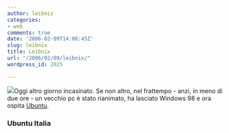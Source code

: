 ```yaml
---
author: leibniz
categories:
- web
comments: true
date: '2006-02-09T14:06:45Z'
slug: leibnix
title: Leibnix
url: "/2006/02/09/leibnix/"
wordpress_id: 2025

---
```

![](https://www.galileocomputing.de/download/buch/769/cover.gif)Oggi altro giorno incasinato. Se non altro, nel frattempo - anzi, in meno di due ore - un vecchio pc è stato rianimato, ha lasciato Windows 98 e ora ospita [Ubuntu](https://www.ubuntuitalia.org/).


### Ubuntu Italia
